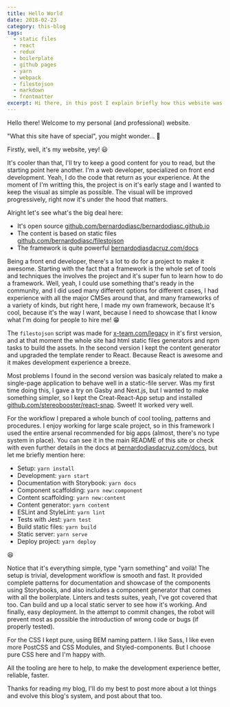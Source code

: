 ```yaml
---
title: Hello World
date: 2018-02-23
category: this-blog
tags:
  - static files
  - react
  - redux
  - boilerplate
  - github pages
  - yarn
  - webpack
  - filestojson
  - markdown
  - frontmatter
excerpt: Hi there, in this post I explain briefly how this website was made.
---
```


Hello there! Welcome to my personal (and professional) website.

"What this site have of special", you might wonder... 🙋

Firstly, well, it's my website, yey! 😃

It's cooler than that, I'll try to keep a good content for you to read, but the starting point here another. I'm a web developer, specialized on front end development. Yeah, I do the code that return as your experience. At the moment of I'm writting this, the project is on it's early stage and I wanted to keep the visual as simple as possible. The visual will be improved progressively, right now it's under the hood that matters.

Alright let's see what's the big deal here:

- It's open source [github.com/bernardodiasc/bernardodiasc.github.io](https://github.com/bernardodiasc/bernardodiasc.github.io)
- The content is based on static files [github.com/bernardodiasc/filestojson](https://github.com/bernardodiasc/filestojson)
- The framework is quite powerful [bernardodiasdacruz.com/docs](http://bernardodiasdacruz.com/docs/)

Being a front end developer, there's a lot to do for a project to make it awesome. Starting with the fact that a framework is the whole set of tools and techniques the involves the project and it's super fun to learn how to do a framework. Well, yeah, I could use something that's ready in the community, and I did used many different options for different cases, I had experience with all the major CMSes around that, and many frameworks of a variety of kinds, but right here, I made my own framework, because It's cool, because it's the way I want, because I need to showcase that I know what I'm doing for people to hire me! 😁

The `filestojson` script was made for [x-team.com/legacy](https://x-team.com/legacy/) in it's first version, and at that moment the whole site had html static files generators and npm tasks to build the assets. In the second version I kept the content generator and upgraded the template render to React. Because React is awesome and it makes development experience a breeze.

Most problems I found in the second version was basicaly related to make a single-page application to behave well in a static-file server. Was my first time doing this, I gave a try on Gasby and Next.js, but I wanted to make something simpler, so I kept the Creat-React-App setup and installed [github.com/stereobooster/react-snap](https://github.com/stereobooster/react-snap). Sweet! It worked very well.

For the workflow I prepared a whole bunch of cool tooling, patterns and procedures. I enjoy working for large scale project, so in this framework I used the entire arsenal recommended for big apps (almost, there's no type system in place). You can see it in the main README of this site or check with even further details in the docs at [bernardodiasdacruz.com/docs](http://bernardodiasdacruz.com/docs/), but let me briefly mention here:

- Setup: `yarn install`
- Development: `yarn start`
- Documentation with Storybook: `yarn docs`
- Component scaffolding: `yarn new:component`
- Content scaffolding: `yarn new:content`
- Content generator: `yarn content`
- ESLint and StyleLint: `yarn lint`
- Tests with Jest: `yarn test`
- Build static files: `yarn build`
- Static server: `yarn serve`
- Deploy project: `yarn deploy`

😆

Notice that it's everything simple, type "yarn something" and voilà! The setup is trivial, development workflow is smooth and fast. It provided complete patterns for documentation and showcase of the components using Storybooks, and also includes a component generator that comes with all the boilerplate. Linters and tests suites, yeah, I've got covered that too. Can build and up a local static server to see how it's working. And finally, easy deployment. In the attempt to commit changes, the robot will prevent most as possible the introduction of wrong code or bugs (if properly tested).

For the CSS I kept pure, using BEM naming pattern. I like Sass, I like even more PostCSS and CSS Modules, and Styled-components. But I choose pure CSS here and I'm happy with.

All the tooling are here to help, to make the development experience better, reliable, faster.

Thanks for reading my blog, I'll do my best to post more about a lot things and evolve this blog's system, and post about that too.
